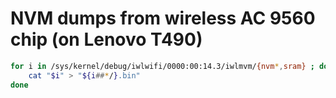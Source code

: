 # NVM dumps from wireless AC 9560 chip (on Lenovo T490)

```sh
for i in /sys/kernel/debug/iwlwifi/0000:00:14.3/iwlmvm/{nvm*,sram} ; do
    cat "$i" > "${i##*/}.bin"
done
```
